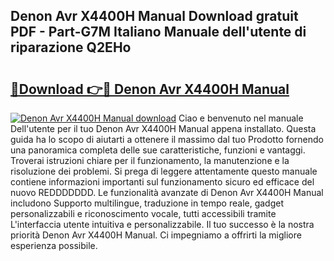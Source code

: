 ## Denon Avr X4400H Manual Download gratuit PDF - Part-G7M Italiano Manuale dell'utente di riparazione Q2EHo

# <h2><a href="http://dffom9.blite.top/?on=Denon+Avr+X4400H+Manual">🔗Download 👉🔴 Denon Avr X4400H Manual</a></h2>

[![Denon Avr X4400H Manual download](https://i.imgur.com/lujVjoI.png)](http://dffom9.blite.top/?on=Denon+Avr+X4400H+Manual)
Ciao e benvenuto nel manuale Dell'utente per il tuo Denon Avr X4400H Manual appena installato. Questa guida ha lo scopo di aiutarti a ottenere il massimo dal tuo Prodotto fornendo una panoramica completa delle sue caratteristiche, funzioni e vantaggi. Troverai istruzioni chiare per il funzionamento, la manutenzione e la risoluzione dei problemi. Si prega di leggere attentamente questo manuale contiene informazioni importanti sul funzionamento sicuro ed efficace del nuovo REDDDDDDD. Le funzionalità avanzate di Denon Avr X4400H Manual includono Supporto multilingue, traduzione in tempo reale, gadget personalizzabili e riconoscimento vocale, tutti accessibili tramite L'interfaccia utente intuitiva e personalizzabile. Il tuo successo è la nostra priorità Denon Avr X4400H Manual. Ci impegniamo a offrirti la migliore esperienza possibile.
